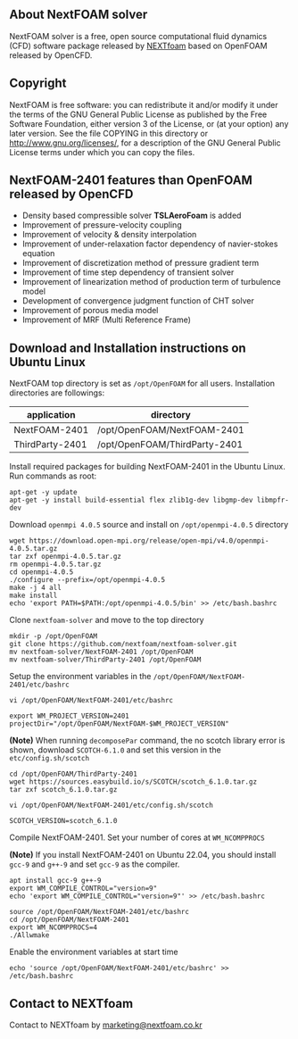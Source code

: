 ## About NextFOAM solver
NextFOAM solver is a free, open source computational fluid dynamics (CFD) software package released by [NEXTfoam](https://nextfoam.co.kr/foam-Introen.php) based on OpenFOAM released by OpenCFD.

## Copyright
NextFOAM is free software: you can redistribute it and/or modify it under the terms of the GNU General Public License as published by the Free Software Foundation, either version 3 of the License, or (at your option) any later version. See the file COPYING in this directory or http://www.gnu.org/licenses/, for a description of the GNU General Public License terms under which you can copy the files.

## NextFOAM-2401 features than OpenFOAM released by OpenCFD
- Density based compressible solver **TSLAeroFoam** is added
- Improvement of pressure-velocity coupling
- Improvement of velocity & density interpolation
- Improvement of under-relaxation factor dependency of navier-stokes equation
- Improvement of discretization method of pressure gradient term
- Improvement of time step dependency of transient solver
- Improvement of linearization method of production term of turbulence model
- Development of convergence judgment function of CHT solver
- Improvement of porous media model
- Improvement of MRF (Multi Reference Frame)

## Download and Installation instructions on Ubuntu Linux

NextFOAM top directory is set as `/opt/OpenFOAM` for all users. Installation directories are followings:

| application | directory |
| --- | --- |
| NextFOAM-2401 | /opt/OpenFOAM/NextFOAM-2401 |
| ThirdParty-2401 | /opt/OpenFOAM/ThirdParty-2401 |

Install required packages for building NextFOAM-2401 in the Ubuntu Linux. Run commands as root:

```
apt-get -y update
apt-get -y install build-essential flex zlib1g-dev libgmp-dev libmpfr-dev
```

Download `openmpi 4.0.5` source and install on `/opt/openmpi-4.0.5` directory
```
wget https://download.open-mpi.org/release/open-mpi/v4.0/openmpi-4.0.5.tar.gz
tar zxf openmpi-4.0.5.tar.gz
rm openmpi-4.0.5.tar.gz
cd openmpi-4.0.5
./configure --prefix=/opt/openmpi-4.0.5
make -j 4 all
make install
echo 'export PATH=$PATH:/opt/openmpi-4.0.5/bin' >> /etc/bash.bashrc
```
Clone `nextfoam-solver` and move to the top directory

```
mkdir -p /opt/OpenFOAM
git clone https://github.com/nextfoam/nextfoam-solver.git
mv nextfoam-solver/NextFOAM-2401 /opt/OpenFOAM
mv nextfoam-solver/ThirdParty-2401 /opt/OpenFOAM
```

Setup the environment variables in the `/opt/OpenFOAM/NextFOAM-2401/etc/bashrc`
```
vi /opt/OpenFOAM/NextFOAM-2401/etc/bashrc

export WM_PROJECT_VERSION=2401
projectDir="/opt/OpenFOAM/NextFOAM-$WM_PROJECT_VERSION"
```

**(Note)** When running `decomposePar` command, the no scotch library error is shown, download `SCOTCH-6.1.0` and set this version in the `etc/config.sh/scotch`
```
cd /opt/OpenFOAM/ThirdParty-2401
wget https://sources.easybuild.io/s/SCOTCH/scotch_6.1.0.tar.gz
tar zxf scotch_6.1.0.tar.gz

vi /opt/OpenFOAM/NextFOAM-2401/etc/config.sh/scotch

SCOTCH_VERSION=scotch_6.1.0
```

Compile NextFOAM-2401. Set your number of cores at `WM_NCOMPPROCS`

**(Note)** If you install NextFOAM-2401 on Ubuntu 22.04, you should install `gcc-9` and `g++-9` and set `gcc-9` as the compiler. 

```
apt install gcc-9 g++-9
export WM_COMPILE_CONTROL="version=9"
echo 'export WM_COMPILE_CONTROL="version=9"' >> /etc/bash.bashrc
```

```
source /opt/OpenFOAM/NextFOAM-2401/etc/bashrc
cd /opt/OpenFOAM/NextFOAM-2401
export WM_NCOMPPROCS=4
./Allwmake
```

Enable the environment variables at start time
```
echo 'source /opt/OpenFOAM/NextFOAM-2401/etc/bashrc' >> /etc/bash.bashrc
```

## Contact to NEXTfoam
Contact to NEXTfoam by marketing@nextfoam.co.kr
